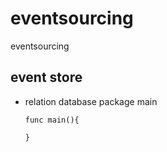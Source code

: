 # eventsourcing
eventsourcing


## event store

* relation database
      package main
      
      func main(){
          
      }
  
       